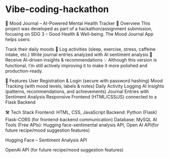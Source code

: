 # Vibe-coding-hackathon
🌙 Mood Journal – AI-Powered Mental Health Tracker
📖 Overview
This project was developed as part of a hackathon/assignment submission, focusing on SDG 3 – Good Health & Well-being.
The Mood Journal App helps users:

Track their daily moods 📝
Log activities (sleep, exercise, stress, caffeine intake, etc.)
Write journal entries analyzed with AI sentiment analysis 🤖
Receive AI-driven insights & recommendations 💡
Although this version is functional, I’m still actively improving it to make it more polished and production-ready.

🚀 Features
User Registration & Login (secure with password hashing)
Mood Tracking (with mood levels, labels & notes)
Daily Activity Logging
AI Insights (patterns, recommendations, and achievements)
Journal Entries with Sentiment Analysis
Responsive Frontend (HTML/CSS/JS) connected to a Flask Backend

🛠️ Tech Stack
Frontend:
HTML, CSS, JavaScript
Backend:
Python (Flask)
Flask-CORS (for frontend-backend communication)
Database:
MySQL
AI Tools (Free APIs): Hugging face-sentimental analysis API, Open AI API(for future recipe/mood suggestion features)

Hugging Face – Sentiment Analysis API

OpenAI API (for future recipe/mood suggestion features)
